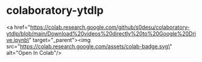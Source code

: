 # colaboratory-ytdlp
<a href=\"https://colab.research.google.com/github/s0desu/colaboratory-ytdlp/blob/main/Download%20videos%20directly%20to%20Google%20Drive.ipynb\" target=\"_parent\"><img src=\"https://colab.research.google.com/assets/colab-badge.svg\" alt=\"Open In Colab\"/></a>
